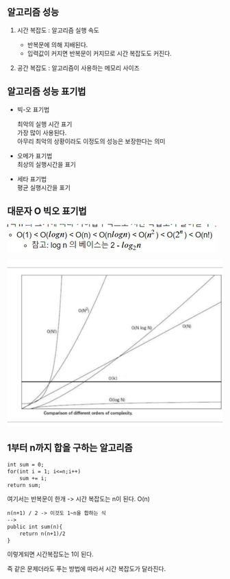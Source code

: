 ## 알고리즘 성능 
 1. 시간 복잡도 : 알고리즘 실행 속도        
    * 반복문에 의해 지배된다.
    * 입력값이 커지면 반복문이 커지므로 시간 복잡도도 커진다.
    

 2. 공간 복잡도 : 알고리즘이 사용하는 메모리 사이즈

## 알고리즘 성능 표기법
* 빅-오 표기법

  최악의 실행 시간 표기     
  가장 많이 사용된다.  
  아무리 최악의 상황이라도 이정도의 성능은 보장한다는 의미       
  
  
* 오메가 표기법      
최상의 실행시간을 표기   
 
 
* 세타 표기법     
평균 실행시간을 표기     
  
## 대문자 O 빅오 표기법
![img.png](img.png)   


![img_1.png](img_1.png)

## 1부터 n까지 합을 구하는 알고리즘
    int sum = 0;
    for(int i = 1; i<=n;i++)
        sum += i;
    return sum;
여기서는 반복문이 한개 -> 시간 복잡도는 n이 된다. O(n)
    
    n(n+1) / 2 -> 이것도 1~n을 합하는 식
    -->
    public int sum(n){
        return n(n+1)/2
    }
이렇게되면 시간복잡도는 1이 된다.

즉 같은 문제더라도 푸는 방법에 따라서 시간 복잡도가 달라진다.
    